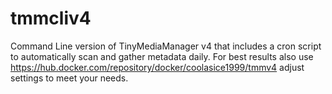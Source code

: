 # tmmcliv4
Command Line version of TinyMediaManager v4 that includes a cron script to automatically scan and gather metadata daily.  For best results also use 
https://hub.docker.com/repository/docker/coolasice1999/tmmv4  adjust settings to meet your needs.

